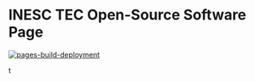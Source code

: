 # INESC TEC Open-Source Software Page

[![pages-build-deployment](https://github.com/INESCTEC/INESCTEC.github.io/actions/workflows/pages/pages-build-deployment/badge.svg)](https://github.com/INESCTEC/INESCTEC.github.io/actions/workflows/pages/pages-build-deployment)


t